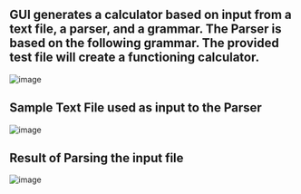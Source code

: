 ## GUI generates a calculator based on input from a text file, a parser, and a grammar. The Parser is based on the following grammar. The provided test file will create a functioning calculator.

![image](https://user-images.githubusercontent.com/16492566/83687997-a7723000-a5ba-11ea-8196-9825a59b1f44.png)

## Sample Text File used as input to the Parser

![image](https://user-images.githubusercontent.com/16492566/83688109-dbe5ec00-a5ba-11ea-9dd8-fd9e1a5523a7.png)

## Result of Parsing the input file

![image](https://user-images.githubusercontent.com/16492566/83688333-397a3880-a5bb-11ea-8d38-5c7fc71c6414.png)
